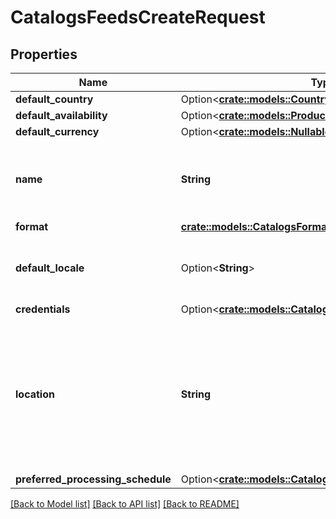 # CatalogsFeedsCreateRequest

## Properties

Name | Type | Description | Notes
------------ | ------------- | ------------- | -------------
**default_country** | Option<[**crate::models::Country**](Country.md)> |  | [optional]
**default_availability** | Option<[**crate::models::ProductAvailabilityType**](ProductAvailabilityType.md)> |  | [optional]
**default_currency** | Option<[**crate::models::NullableCurrency**](NullableCurrency.md)> |  | [optional]
**name** | **String** | A human-friendly name associated to a given feed. | 
**format** | [**crate::models::CatalogsFormat**](CatalogsFormat.md) |  | 
**default_locale** | Option<**String**> | The locale used within a feed for product descriptions. | [optional]
**credentials** | Option<[**crate::models::CatalogsFeedCredentials**](CatalogsFeedCredentials.md)> |  | [optional]
**location** | **String** | The URL where a feed is available for download. This URL is what Pinterest will use to download a feed for processing. | 
**preferred_processing_schedule** | Option<[**crate::models::CatalogsFeedProcessingSchedule**](CatalogsFeedProcessingSchedule.md)> |  | [optional]

[[Back to Model list]](../README.md#documentation-for-models) [[Back to API list]](../README.md#documentation-for-api-endpoints) [[Back to README]](../README.md)


